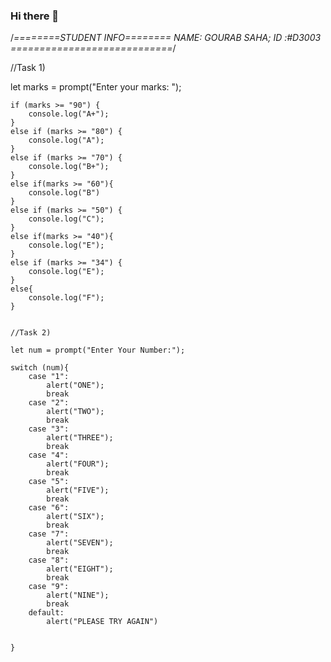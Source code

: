 ### Hi there 👋
/*========STUDENT INFO========
    NAME: GOURAB SAHA;
    ID :#D3003
============================*/

//Task 1)

let marks = prompt("Enter your marks: ");

 
    
    if (marks >= "90") {
        console.log("A+");
    }
    else if (marks >= "80") {
        console.log("A");
    }
    else if (marks >= "70") {
        console.log("B+");
    }
    else if(marks >= "60"){
        console.log("B")
    }
    else if (marks >= "50") {
        console.log("C");
    }
    else if(marks >= "40"){
        console.log("E");
    }
    else if (marks >= "34") {
        console.log("E");
    }
    else{
        console.log("F");
    }


    //Task 2)

    let num = prompt("Enter Your Number:");
    
    switch (num){
        case "1":
            alert("ONE");
            break
        case "2":
            alert("TWO");
            break
        case "3":
            alert("THREE");
            break
        case "4":
            alert("FOUR");
            break
        case "5":
            alert("FIVE");
            break
        case "6":
            alert("SIX");
            break
        case "7":
            alert("SEVEN");
            break
        case "8":
            alert("EIGHT");
            break
        case "9":
            alert("NINE");
            break
        default:
            alert("PLEASE TRY AGAIN")


    }


